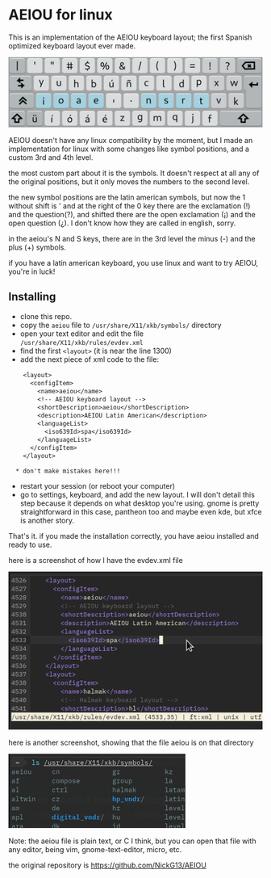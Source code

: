 <!--
SPDX-FileCopyrightText: 2022 debgerme <fossgerme@tuta.io>

SPDX-License-Identifier: Unlicense
-->

# AEIOU for linux

This is an implementation of the AEIOU keyboard layout; the first Spanish optimized keyboard layout ever made.

![aeiou](https://github.com/germe-deb/aeiou-linux/raw/main/aeiouprev.png)

AEIOU doesn't have any linux compatibility by the moment, but I made an implementation for linux with some changes like symbol positions, and a custom 3rd and 4th level.

the most custom part about it is the symbols. It doesn't respect at all any of the original positions, but it only moves the numbers to the second level.

the new symbol positions are the latin american symbols, but now the 1 without shift is ' and at the right of the 0 key there are the exclamation (!) and the question(?), and shifted there are the open exclamation (¡) and the open question (¿).
I don't know how they are called in english, sorry.

in the aeiou's N and S keys, there are in the 3rd level the minus (-) and the plus (+) symbols.

if you have a latin american keyboard, you use linux and want to try AEIOU, you're in luck!

## Installing

* clone this repo.
* copy the `aeiou` file to `/usr/share/X11/xkb/symbols/` directory
* open your text editor and edit the file `/usr/share/X11/xkb/rules/evdev.xml`
* find the first `<layout>` (it is near the line 1300)
* add the next piece of xml code to the file:
```
    <layout>
      <configItem>
        <name>aeiou</name>
        <!-- AEIOU keyboard layout -->
        <shortDescription>aeiou</shortDescription>
        <description>AEIOU Latin American</description>
        <languageList>
          <iso639Id>spa</iso639Id>
        </languageList>
      </configItem>
    </layout>
```

      * don't make mistakes here!!!

* restart your session (or reboot your computer)
* go to settings, keyboard, and add the new layout. I will don't detail this step because it depends on what desktop you're using. gnome is pretty straightforward in this case, pantheon too and maybe even kde, but xfce is another story.

That's it. if you made the installation correctly, you have aeiou installed and ready to use.

here is a screenshot of how I have the evdev.xml file

![evdev](https://github.com/germe-deb/aeiou-linux/raw/main/xkbevdev.png)

here is another screenshot, showing that the file aeiou is on that directory

![directory](https://github.com/germe-deb/aeiou-linux/raw/main/xkbfiles.png)

Note: the aeiou file is plain text, or C I think, but you can open that file with any editor, being vim, gnome-text-editor, micro, etc.

the original repository is https://github.com/NickG13/AEIOU
